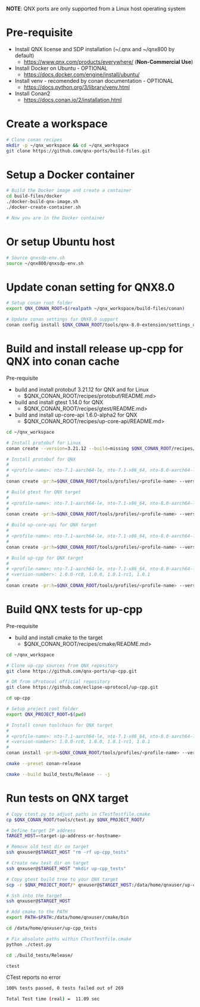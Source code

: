 **NOTE**: QNX ports are only supported from a Linux host operating system


# Pre-requisite

* Install QNX license and SDP installation (~/.qnx and ~/qnx800 by default)
  - https://www.qnx.com/products/everywhere/ (**Non-Commercial Use**)
* Install Docker on Ubuntu - OPTIONAL
  - https://docs.docker.com/engine/install/ubuntu/
* Install venv - recomended by conan documentation - OPTIONAL
  - https://docs.python.org/3/library/venv.html
* Install Conan2
  - https://docs.conan.io/2/installation.html

# Create a workspace

```bash
# Clone conan recipes
mkdir -p ~/qnx_workspace && cd ~/qnx_workspace
git clone https://github.com/qnx-ports/build-files.git
```

# Setup a Docker container
```bash
# Build the Docker image and create a container
cd build-files/docker
./docker-build-qnx-image.sh
./docker-create-container.sh

# Now you are in the Docker container
```

# Or setup Ubuntu host
```bash
# Source qnxsdp-env.sh
source ~/qnx800/qnxsdp-env.sh
```

# Update conan setting for QNX8.0
```bash
# Setup conan root folder
export QNX_CONAN_ROOT=$(realpath ~/qnx_workspace/build-files/conan)

# Update conan settings for QNX8.0 support
conan config install $QNX_CONAN_ROOT/tools/qnx-8.0-extension/settings_user.yml
```

# Build and install release up-cpp for QNX into conan cache

Pre-requisite

* build and install protobuf 3.21.12 for QNX and for Linux
  - $QNX_CONAN_ROOT/recipes/protobuf/README.md>
* build and install gtest 1.14.0 for QNX
  - $QNX_CONAN_ROOT/recipes/gtest/README.md>
* build and install up-core-api 1.6.0-alpha2 for QNX
  - $QNX_CONAN_ROOT/recipes/up-core-api/README.md>

```bash
cd ~/qnx_workspace

# Install protobuf for Linux
conan create --version=3.21.12 --build=missing $QNX_CONAN_ROOT/recipes/protobuf/all

# Install protobuf for QNX
#
# <profile-name>: nto-7.1-aarch64-le, nto-7.1-x86_64, nto-8.0-aarch64-le, nto-8.0-x86_64
#
conan create -pr:h=$QNX_CONAN_ROOT/tools/profiles/<profile-name> --version=3.21.12 --build=missing $QNX_CONAN_ROOT/recipes/protobuf/all

# Build gtest for QNX target
#
# <profile-name>: nto-7.1-aarch64-le, nto-7.1-x86_64, nto-8.0-aarch64-le, nto-8.0-x86_64
#
conan create -pr:h=$QNX_CONAN_ROOT/tools/profiles/<profile-name> --version=1.14.0 $QNX_CONAN_ROOT/recipes/gtest/all

# Build up-core-api for QNX target
#
# <profile-name>: nto-7.1-aarch64-le, nto-7.1-x86_64, nto-8.0-aarch64-le, nto-8.0-x86_64
#
conan create -pr:h=$QNX_CONAN_ROOT/tools/profiles/<profile-name> --version=1.6.0-alpha2 $QNX_CONAN_ROOT/recipes/up-core-api/release

# Build up-cpp for QNX target
#
# <profile-name>: nto-7.1-aarch64-le, nto-7.1-x86_64, nto-8.0-aarch64-le, nto-8.0-x86_64
# <version-number>: 1.0.0-rc0, 1.0.0, 1.0.1-rc1, 1.0.1
#
conan create -pr:h=$QNX_CONAN_ROOT/tools/profiles/<profile-name> --version=<version-number> --build=missing $QNX_CONAN_ROOT/recipes/up-cpp/release
```

# Build QNX tests for up-cpp

Pre-requisite

* build and install cmake to the target
  - $QNX_CONAN_ROOT/recipes/cmake/README.md>

```bash
cd ~/qnx_workspace

# Clone up-cpp sources from QNX repository
git clone https://github.com/qnx-ports/up-cpp.git 

# OR from uProtocol official repository
git clone https://github.com/eclipse-uprotocol/up-cpp.git

cd up-cpp

# Setup project root folder
export QNX_PROJECT_ROOT=$(pwd)

# Install conan toolchain for QNX target
#
# <profile-name>: nto-7.1-aarch64-le, nto-7.1-x86_64, nto-8.0-aarch64-le, nto-8.0-x86_64
# <version-number>: 1.0.0-rc0, 1.0.0, 1.0.1-rc1, 1.0.1
#
conan install -pr:h=$QNX_CONAN_ROOT/tools/profiles/<profile-name> --version=<version-number> --build=missing $QNX_CONAN_ROOT/recipes/up-cpp/tests

cmake --preset conan-release

cmake --build build_tests/Release -- -j
```

# Run tests on QNX target
```bash
# Copy ctest.py to adjust paths in CTestTestfile.cmake
cp $QNX_CONAN_ROOT/tools/ctest.py $QNX_PROJECT_ROOT/

# Define target IP address
TARGET_HOST=<target-ip-address-or-hostname>

# Remove old test dir on target
ssh qnxuser@$TARGET_HOST "rm -rf up-cpp_tests"

# Create new test dir on target
ssh qnxuser@$TARGET_HOST "mkdir up-cpp_tests"

# Copy gtest build tree to your QNX target
scp -r $QNX_PROJECT_ROOT/* qnxuser@$TARGET_HOST:/data/home/qnxuser/up-cpp_tests/

# Ssh into the target
ssh qnxuser@$TARGET_HOST

# Add cmake to the PATH
export PATH=$PATH:/data/home/qnxuser/cmake/bin

cd /data/home/qnxuser/up-cpp_tests

# Fix absolute paths within CTestTestfile.cmake
python ./ctest.py

cd ./build_tests/Release/

ctest
```

CTest reports no error

```bash
100% tests passed, 0 tests failed out of 269

Total Test time (real) =  11.09 sec
```
